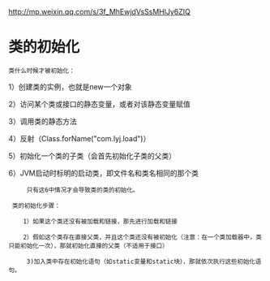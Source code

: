 


http://mp.weixin.qq.com/s/3f_MhEwjdVsSsMHlJy6ZIQ

# 类的初始化

    类什么时候才被初始化：

1）创建类的实例，也就是new一个对象

2）访问某个类或接口的静态变量，或者对该静态变量赋值

3）调用类的静态方法

4）反射（Class.forName("com.lyj.load")）

5）初始化一个类的子类（会首先初始化子类的父类）

6）JVM启动时标明的启动类，即文件名和类名相同的那个类

         只有这6中情况才会导致类的类的初始化。

     类的初始化步骤：

        1）如果这个类还没有被加载和链接，那先进行加载和链接

        2）假如这个类存在直接父类，并且这个类还没有被初始化（注意：在一个类加载器中，类只能初始化一次），那就初始化直接的父类（不适用于接口）

         3)加入类中存在初始化语句（如static变量和static块），那就依次执行这些初始化语句。
         
             